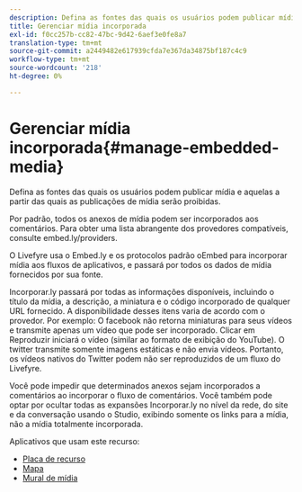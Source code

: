 ```yaml
---
description: Defina as fontes das quais os usuários podem publicar mídia e aquelas a partir das quais as publicações de mídia serão proibidas.
title: Gerenciar mídia incorporada
exl-id: f0cc257b-cc82-47bc-9d42-6aef3e0fe8a7
translation-type: tm+mt
source-git-commit: a2449482e617939cfda7e367da34875bf187c4c9
workflow-type: tm+mt
source-wordcount: '218'
ht-degree: 0%

---
```


# Gerenciar mídia incorporada{#manage-embedded-media}

Defina as fontes das quais os usuários podem publicar mídia e aquelas a partir das quais as publicações de mídia serão proibidas.

Por padrão, todos os anexos de mídia podem ser incorporados aos comentários. Para obter uma lista abrangente dos provedores compatíveis, consulte embed.ly/providers.

O Livefyre usa o Embed.ly e os protocolos padrão oEmbed para incorporar mídia aos fluxos de aplicativos, e passará por todos os dados de mídia fornecidos por sua fonte.

Incorporar.ly passará por todas as informações disponíveis, incluindo o título da mídia, a descrição, a miniatura e o código incorporado de qualquer URL fornecido. A disponibilidade desses itens varia de acordo com o provedor. Por exemplo: O facebook não retorna miniaturas para seus vídeos e transmite apenas um vídeo que pode ser incorporado. Clicar em Reproduzir iniciará o vídeo (similar ao formato de exibição do YouTube). O twitter transmite somente imagens estáticas e não envia vídeos. Portanto, os vídeos nativos do Twitter podem não ser reproduzidos de um fluxo do Livefyre.

Você pode impedir que determinados anexos sejam incorporados a comentários ao incorporar o fluxo de comentários. Você também pode optar por ocultar todas as expansões Incorporar.ly no nível da rede, do site e da conversação usando o Studio, exibindo somente os links para a mídia, não a mídia totalmente incorporada.

Aplicativos que usam este recurso:

* [Placa de recurso](/help/using/c-about-apps/c-feature-card-app/c-feature-card-app.md#c_feature_card_app)
* [Mapa](/help/using/c-about-apps/c-map-app/c-map-app.md#c_map_app)
* [Mural de mídia](/help/using/c-about-apps/c-media-wall-app/c-media-wall-app.md#c_media_wall_app)
